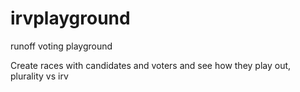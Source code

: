 # irvplayground
runoff voting playground

Create races with candidates and voters and see how they play out, plurality vs irv
